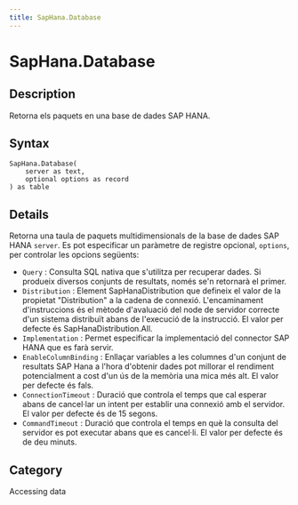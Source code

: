```yaml
---
title: SapHana.Database
---
```


# SapHana.Database


## Description

Retorna els paquets en una base de dades SAP HANA.


## Syntax

```powerquery
SapHana.Database(
    server as text,
    optional options as record
) as table
```


## Details

Retorna una taula de paquets multidimensionals de la base de dades SAP HANA <code>server</code>. Es pot especificar un paràmetre de registre opcional, <code>options</code>, per controlar les opcions següents:    <ul><li><code>Query</code> : Consulta SQL nativa que s&#39;utilitza per recuperar dades. Si produeix diversos conjunts de resultats, nom&#233;s se&#39;n retornar&#224; el primer.</li><li><code>Distribution</code> : Element SapHanaDistribution que defineix el valor de la propietat &quot;Distribution&quot; a la cadena de connexi&#243;. L&#39;encaminament d&#39;instruccions &#233;s el m&#232;tode d&#39;avaluaci&#243; del node de servidor correcte d&#39;un sistema distribu&#239;t abans de l&#39;execuci&#243; de la instrucci&#243;. El valor per defecte &#233;s SapHanaDistribution.All.</li><li><code>Implementation</code> : Permet especificar la implementaci&#243; del connector SAP HANA que es far&#224; servir.</li><li><code>EnableColumnBinding</code> : Enlla&#231;ar variables a les columnes d&#39;un conjunt de resultats SAP Hana a l&#39;hora d&#39;obtenir dades pot millorar el rendiment potencialment a cost d&#39;un &#250;s de la mem&#242;ria una mica m&#233;s alt. El valor per defecte &#233;s fals.</li><li><code>ConnectionTimeout</code> : Duraci&#243; que controla el temps que cal esperar abans de cancel&#183;lar un intent per establir una connexi&#243; amb el servidor. El valor per defecte &#233;s de 15&#160;segons.</li><li><code>CommandTimeout</code> : Duraci&#243; que controla el temps en qu&#232; la consulta del servidor es pot executar abans que es cancel&#183;li. El valor per defecte &#233;s de deu minuts.</li></ul>    



## Category
Accessing data
